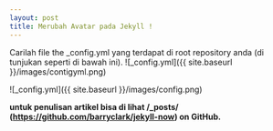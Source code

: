 ```yaml
---
layout: post
title: Merubah Avatar pada Jekyll !
---
```


Carilah file  the _config.yml  yang terdapat di root repository anda (di tunjukan seperti di bawah ini).
![_config.yml]({{ site.baseurl }}/images/contigyml.png)

![_config.yml]({{ site.baseurl }}/images/config.png)

**untuk penulisan artikel bisa di lihat  /_posts/ (https://github.com/barryclark/jekyll-now) on GitHub.**
<script src="https://gist.github.com/wanwanvm/fba2136f58ff12ae795c870f3795437b.js"></script>
